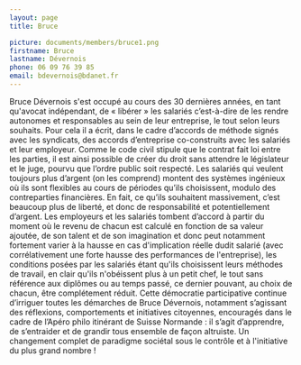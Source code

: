 ```yaml
---
layout: page
title: Bruce

picture: documents/members/bruce1.png
firstname: Bruce
lastname: Dévernois
phone: 06 09 76 39 85
email: bdevernois@bdanet.fr
---
```


Bruce Dévernois s'est occupé au cours des 30 dernières années, en tant qu'avocat indépendant, de « libérer » les salariés c’est-à-dire de les rendre autonomes et responsables au sein de leur entreprise, le tout selon leurs souhaits. Pour cela il a écrit, dans le cadre d’accords de méthode signés avec les syndicats, des accords d’entreprise co-construits avec les salariés et leur employeur. Comme le code civil stipule que le contrat fait loi entre les parties, il est ainsi possible de créer du droit sans attendre le législateur et le juge, pourvu que l’ordre public soit respecté. Les salariés qui veulent toujours plus d’argent (on les comprend) montent des systèmes ingénieux où ils sont flexibles au cours de périodes qu’ils choisissent, modulo des contreparties financières. En fait, ce qu’ils souhaitent massivement, c’est beaucoup plus de liberté, et donc de responsabilité et potentiellement d’argent. Les employeurs et les salariés tombent d’accord à partir du moment où le revenu de chacun est calculé en fonction de sa valeur ajoutée, de son talent et de son imagination et donc peut notamment fortement varier à la hausse en cas d'implication réelle dudit salarié (avec corrélativement une forte hausse des performances de l'entreprise), les conditions posées par les salariés étant qu'ils choisissent leurs méthodes de travail, en clair qu'ils n'obéissent plus à un petit chef, le tout sans référence aux diplômes ou au temps passé, ce dernier pouvant, au choix de chacun, être complétement réduit.
Cette démocratie participative continue d’irriguer toutes les démarches de Bruce Dévernois, notamment s’agissant des réflexions, comportements et initiatives citoyennes, encouragés dans le cadre de l’Apéro philo itinérant de Suisse Normande : 
il s’agit d’apprendre, de s’entraider et de grandir tous ensemble de façon altruiste.
Un changement complet de paradigme sociétal sous le contrôle et à l'initiative du plus grand nombre !
